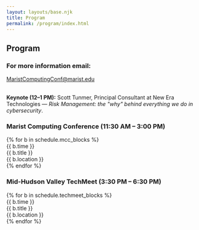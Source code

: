 ```yaml
---
layout: layouts/base.njk
title: Program
permalink: /program/index.html
---
```


<h2>Program</h2>
<section>
<h3>For more information email: </h3>
<a href="{{ links.contact_email }}">MaristComputingConf@marist.edu</a>
</section>
<br>
<p><strong>Keynote (12–1 PM):</strong> Scott Tunmer, Principal Consultant at New Era Technologies — <em>Risk Management: the "why" behind everything we do in cybersecurity</em>.</p>

<h3>Marist Computing Conference (11:30 AM – 3:00 PM)</h3>
<div class="schedule">
  {% for b in schedule.mcc_blocks %}
    <div class="schedule-item">
      <div class="time">{{ b.time }}</div>
      <div class="title">{{ b.title }}</div>
      <div class="location">{{ b.location }}</div>
    </div>
  {% endfor %}
</div>

<h3>Mid-Hudson Valley TechMeet (3:30 PM – 6:30 PM)</h3>
<div class="schedule">
  {% for b in schedule.techmeet_blocks %}
    <div class="schedule-item">
      <div class="time">{{ b.time }}</div>
      <div class="title">{{ b.title }}</div>
      <div class="location">{{ b.location }}</div>
    </div>
  {% endfor %}
</div>

